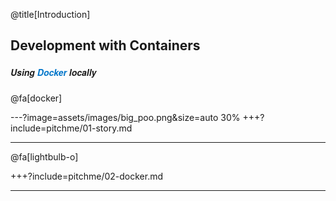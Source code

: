 @title[Introduction]
## Development with Containers
##### <span style="font-family:Helvetica Neue; font-weight:bold">Using <span style="color:#0075c9">Docker</span> locally</span>

@fa[docker] 

---?image=assets/images/big_poo.png&size=auto 30%
+++?include=pitchme/01-story.md

--- 

@fa[lightbulb-o]

+++?include=pitchme/02-docker.md

---